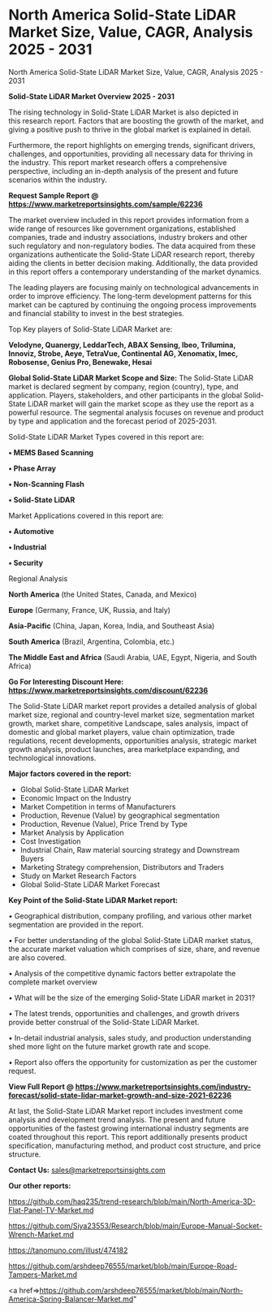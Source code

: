 # North America Solid-State LiDAR Market Size, Value, CAGR, Analysis 2025 - 2031
North America Solid-State LiDAR Market Size, Value, CAGR, Analysis 2025 - 2031

<Strong> Solid-State LiDAR Market Overview 2025 - 2031</strong>

The rising technology in Solid-State LiDAR Market is also depicted in this research report. Factors that are boosting the growth of the market, and giving a positive push to thrive in the global market is explained in detail.

Furthermore, the report highlights on emerging trends, significant drivers, challenges, and opportunities, providing all necessary data for thriving in the industry. This report market research offers a comprehensive perspective, including an in-depth analysis of the present and future scenarios within the industry.

<strong>Request Sample Report @ <a href=https://www.marketreportsinsights.com/sample/62236>https://www.marketreportsinsights.com/sample/62236</a></strong>

The market overview included in this report provides information from a wide range of resources like government organizations, established companies, trade and industry associations, industry brokers and other such regulatory and non-regulatory bodies. The data acquired from these organizations authenticate the Solid-State LiDAR research report, thereby aiding the clients in better decision making. Additionally, the data provided in this report offers a contemporary understanding of the market dynamics.

The leading players are focusing mainly on technological advancements in order to improve efficiency. The long-term development patterns for this market can be captured by continuing the ongoing process improvements and financial stability to invest in the best strategies.

Top Key players of Solid-State LiDAR Market are:

<strong>Velodyne, Quanergy, LeddarTech, ABAX Sensing, Ibeo, Trilumina, Innoviz, Strobe, Aeye, TetraVue, Continental AG, Xenomatix, Imec, Robosense, Genius Pro, Benewake, Hesai</strong>

<strong><b>Global Solid-State LiDAR Market Scope and Size:</b></strong>
The Solid-State LiDAR market is declared segment by company, region (country), type, and application. Players, stakeholders, and other participants in the global Solid-State LiDAR market will gain the market scope as they use the report as a powerful resource. The segmental analysis focuses on revenue and product by type and application and the forecast period of 2025-2031.

Solid-State LiDAR Market Types covered in this report are:

<strong>• MEMS Based Scanning

• Phase Array

• Non-Scanning Flash

• Solid-State LiDAR</strong>

Market Applications covered in this report are:

<strong>• Automotive

• Industrial

• Security</strong> 

Regional Analysis

<strong>North America</strong> (the United States, Canada, and Mexico)

<strong>Europe</strong> (Germany, France, UK, Russia, and Italy)

<strong>Asia-Pacific</strong> (China, Japan, Korea, India, and Southeast Asia)

<strong>South America</strong> (Brazil, Argentina, Colombia, etc.)

<strong>The Middle East and Africa</strong> (Saudi Arabia, UAE, Egypt, Nigeria, and South Africa)

<strong>Go For Interesting Discount Here: <a href=https://www.marketreportsinsights.com/discount/62236>https://www.marketreportsinsights.com/discount/62236</a></strong>

The Solid-State LiDAR market report provides a detailed analysis of global market size, regional and country-level market size, segmentation market growth, market share, competitive Landscape, sales analysis, impact of domestic and global market players, value chain optimization, trade regulations, recent developments, opportunities analysis, strategic market growth analysis, product launches, area marketplace expanding, and technological innovations.

<strong><b>Major factors covered in the report:</b></strong>
<ul>
  <li>Global Solid-State LiDAR Market </li>
  <li>Economic Impact on the Industry</li>
  <li>Market Competition in terms of Manufacturers</li>
  <li>Production, Revenue (Value) by geographical segmentation</li>
  <li>Production, Revenue (Value), Price Trend by Type</li>
  <li>Market Analysis by Application</li>
  <li>Cost Investigation</li>
  <li>Industrial Chain, Raw material sourcing strategy and Downstream Buyers</li>
  <li>Marketing Strategy comprehension, Distributors and Traders</li>
  <li>Study on Market Research Factors</li>
  <li>Global Solid-State LiDAR Market Forecast</li>
</ul>

<strong><b>Key Point of the Solid-State LiDAR Market report:</b></strong>

• Geographical distribution, company profiling, and various other market segmentation are provided in the report.

• For better understanding of the global Solid-State LiDAR market status, the accurate market valuation which comprises of size, share, and revenue are also covered.

• Analysis of the competitive dynamic factors better extrapolate the complete market overview

• What will be the size of the emerging Solid-State LiDAR market in 2031?

• The latest trends, opportunities and challenges, and growth drivers provide better construal of the Solid-State LiDAR Market.

• In-detail industrial analysis, sales study, and production understanding shed more light on the future market growth rate and scope.

• Report also offers the opportunity for customization as per the customer request.

<strong><b>View Full Report @ <a href=https://www.marketreportsinsights.com/industry-forecast/solid-state-lidar-market-growth-and-size-2021-62236>https://www.marketreportsinsights.com/industry-forecast/solid-state-lidar-market-growth-and-size-2021-62236</a></b></strong>


At last, the Solid-State LiDAR Market report includes investment come analysis and development trend analysis. The present and future opportunities of the fastest growing international industry segments are coated throughout this report. This report additionally presents product specification, manufacturing method, and product cost structure, and price structure.

<strong>Contact Us:</strong>
sales@marketreportsinsights.com

<strong>Our other reports:</strong>

<a href=https://github.com/haq235/trend-research/blob/main/North-America-3D-Flat-Panel-TV-Market.md>https://github.com/haq235/trend-research/blob/main/North-America-3D-Flat-Panel-TV-Market.md</a>

<a href=https://github.com/Siya23553/Research/blob/main/Europe-Manual-Socket-Wrench-Market.md>https://github.com/Siya23553/Research/blob/main/Europe-Manual-Socket-Wrench-Market.md</a>

<a href=https://tanomuno.com/illust/474182>https://tanomuno.com/illust/474182</a>

<a href=https://github.com/arshdeep76555/market/blob/main/Europe-Road-Tampers-Market.md>https://github.com/arshdeep76555/market/blob/main/Europe-Road-Tampers-Market.md</a>

<a href=>https://github.com/arshdeep76555/market/blob/main/North-America-Spring-Balancer-Market.md</a>"
